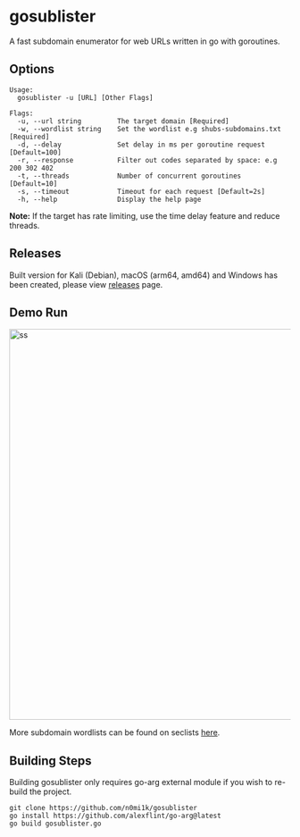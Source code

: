 # gosublister

A fast subdomain enumerator for web URLs written in go with goroutines.

## Options
```
Usage:
  gosublister -u [URL] [Other Flags]

Flags:
  -u, --url string         The target domain [Required]
  -w, --wordlist string    Set the wordlist e.g shubs-subdomains.txt [Required]
  -d, --delay              Set delay in ms per goroutine request [Default=100]
  -r, --response           Filter out codes separated by space: e.g 200 302 402
  -t, --threads            Number of concurrent goroutines [Default=10]
  -s, --timeout            Timeout for each request [Default=2s]
  -h, --help               Display the help page

```
**Note:** If the target has rate limiting, use the time delay feature and reduce threads.

## Releases

Built version for Kali (Debian), macOS (arm64, amd64) and Windows has been created, please view [releases](https://github.com/n0mi1k/gosublister/releases) page.

## Demo Run
<img width="700" alt="ss" src="https://github.com/n0mi1k/gosublister/assets/28621928/1b08992b-983a-4c4b-acf5-12615f1d91a4">

More subdomain wordlists can be found on seclists [here](https://github.com/danielmiessler/SecLists/tree/master/Discovery/DNS).

## Building Steps

Building gosublister only requires go-arg external module if you wish to re-build the project.

```
git clone https://github.com/n0mi1k/gosublister
go install https://github.com/alexflint/go-arg@latest
go build gosublister.go
```    